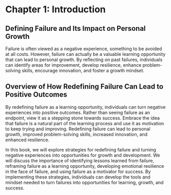 Chapter 1: Introduction
=======================

Defining Failure and Its Impact on Personal Growth
--------------------------------------------------

Failure is often viewed as a negative experience, something to be avoided at all costs. However, failure can actually be a valuable learning opportunity that can lead to personal growth. By reflecting on past failures, individuals can identify areas for improvement, develop resilience, enhance problem-solving skills, encourage innovation, and foster a growth mindset.

Overview of How Redefining Failure Can Lead to Positive Outcomes
----------------------------------------------------------------

By redefining failure as a learning opportunity, individuals can turn negative experiences into positive outcomes. Rather than seeing failure as an endpoint, view it as a stepping stone towards success. Embrace the idea that failure is a natural part of the learning process and use it as motivation to keep trying and improving. Redefining failure can lead to personal growth, improved problem-solving skills, increased innovation, and enhanced resilience.

In this book, we will explore strategies for redefining failure and turning negative experiences into opportunities for growth and development. We will discuss the importance of identifying lessons learned from failure, reframing failure as a learning opportunity, developing emotional resilience in the face of failure, and using failure as a motivator for success. By implementing these strategies, individuals can develop the tools and mindset needed to turn failures into opportunities for learning, growth, and success.
